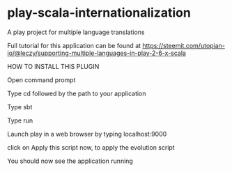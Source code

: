 # play-scala-internationalization
A play project for multiple language translations


Full tutorial for this application can be found at https://steemit.com/utopian-io/@leczy/supporting-multiple-languages-in-play-2-6-x-scala

HOW TO INSTALL THIS PLUGIN

Open command prompt

Type cd followed by the path to your application

Type sbt

Type run

Launch play in a web browser by typing localhost:9000

click on Apply this script now, to apply the evolution script

You should now see the application running
